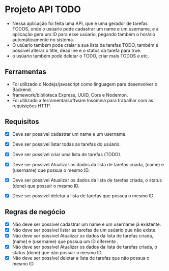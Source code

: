 # Projeto API TODO

- Nessa aplicação foi feita uma API, que é uma gerador de tarefas TODOS, onde o usúario pode cadastrar um name e um username, e a aplicação gera um ID para esse usúario, pegando também o horário automáticamente no sistema.
- O usúario também pode craiar a sua lista de tarefas TODO, também é possível alterar o title, deadline e o status da tarefa para true.
- o usúario também pode deletar o TODO, criar mais TODOS e etc.

## Ferramentas 

- Foi utilizado o Nodejs/javascript como linguagem para desenvolver o Backend.
- framework/biblioteca Express, UUID, Cors e Nodemon.
- Foi utilizado a ferramenta/software Insomnia para trabalhar com as requisições HTTP.

## Requisitos

- [x] Deve ser possível cadastrar um name e um username.
- [x] Deve ser possível listar todas as tarefas do usúario.
- [x] Deve ser possível criar uma lista de tarefas (TODO).
- [x] Deve ser possível Atualizar os dados da lista de tarefas criada, (name) e (username) que possua o mesmo ID. 
- [x] Deve ser possível Atualizar os dados da lista de tarefas criada, o status (done) que possuir o mesmo ID. 
- [x] Deve ser possível deletar a lista de tarefas que possua o mesmo ID.



## Regras de negócio

- [x] Não deve ser possível cadastrar um name e um username já existente.
- [x] Não deve ser possível listar as tarefas de um usúario que não existe.
- [x] Não deve ser possível Atualizar os dados da lista de tarefas criada, (name) e (username) que possua um ID diferente . 
- [x] Não deve ser possível Atualizar os dados da lista de tarefas criada, o status (done) que não possuir o mesmo ID.
- [x] Não deve ser possível deletar a lista de tarefas que não possua o mesmo ID.
